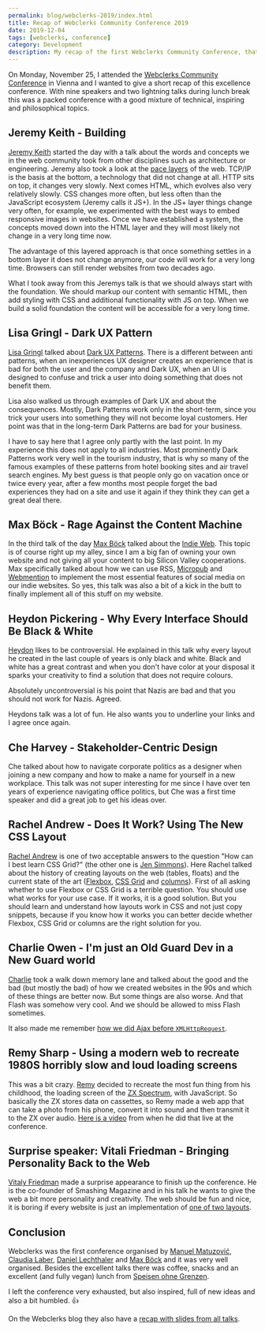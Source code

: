 ```yaml
---
permalink: blog/webclerks-2019/index.html
title: Recap of Webclerks Community Conference 2019
date: 2019-12-04
tags: [webclerks, conference]
category: Development
description: My recap of the first Webclerks Community Conference, that happened on November 25, 2019 in Vienna, Austria
---
```

On Monday, November 25, I attended the [Webclerks Community Conference](https://webclerks.at) in Vienna and I wanted to give a short recap of this excellence conference. With nine speakers and two lightning talks during lunch break this was a packed conference with a good mixture of technical, inspiring and philosophical topics.

## Jeremy Keith - Building

[Jeremy Keith](https://adactio.com) started the day with a talk about the words and concepts we in the web community took from other disciplines such as architecture or engineering. Jeremy also took a look at the [pace layers](https://en.wikipedia.org/wiki/Shearing_layers) of the web. TCP/IP is the basis at the bottom, a technology that did not change at all. HTTP sits on top, it changes very slowly. Next comes HTML, which evolves also very relatively slowly. CSS changes more often, but less often than the JavaScript ecosystem (Jeremy calls it JS+). In the JS+ layer things change very often, for example, we experimented with the best ways to embed responsive images in websites. Once we have established a system, the concepts moved down into the HTML layer and they will most likely not change in a very long time now.

The advantage of this layered approach is that once something settles in a bottom layer it does not change anymore, our code will work for a very long time. Browsers can still render websites from two decades ago.

What I took away from this Jeremys talk is that we should always start with the foundation. We should markup our content with semantic HTML, then add styling with CSS and additional functionality with JS on top. When we build a solid foundation the content will be accessible for a very long time.

## Lisa Gringl - Dark UX Pattern

[Lisa Gringl](https://twitter.com/kringal) talked about [Dark UX Patterns](https://www.darkpatterns.org). There is a different between anti patterns, when an inexperiences UX designer creates an experience that is bad for both the user and the company and Dark UX, when an UI is designed to confuse and trick a user into doing something that does not benefit them.

Lisa also walked us through examples of Dark UX and about the consequences. Mostly, Dark Patterns work only in the short-term, since you trick your users into something they will not become loyal customers. Her point was that in the long-term Dark Patterns are bad for your business.

I have to say here that I agree only partly with the last point. In my experience this does not apply to all industries. Most prominently Dark Patterns work very well in the tourism industry, that is why so many of the famous examples of these patterns from hotel booking sites and air travel search engines. My best guess is that people only go on vacation once or twice every year, after a few months most people forget the bad experiences they had on a site and use it again if they think they can get a great deal there.

## Max Böck - Rage Against the Content Machine

In the third talk of the day [Max Böck](https://mxb.dev) talked about the [Indie Web](https://indieweb.org). This topic is of course right up my alley, since I am a big fan of owning your own website and not giving all your content to big Silicon Valley cooperations. Max specifically talked about how we can use RSS, [Micropub](https://www.w3.org/TR/micropub/) and [Webmention](https://www.w3.org/TR/webmention/) to implement the most essential features of social media on our indie websites. So yes, this talk was also a bit of a kick in the butt to finally implement all of this stuff on my website.

## Heydon Pickering - Why Every Interface Should Be Black & White

[Heydon](https://www.heydonworks.com) likes to be controversial. He explained in this talk why every layout he created in the last couple of years is only black and white. Black and white has a great contrast and when you don't have color at your disposal it sparks your creativity to find a solution that does not require colours.

Absolutely uncontroversial is his point that Nazis are bad and that you should not work for Nazis. Agreed.

Heydons talk was a lot of fun. He also wants you to underline your links and I agree once again.

## Che Harvey - Stakeholder-Centric Design

Che talked about how to navigate corporate politics as a designer when joining a new company and how to make a name for yourself in a new workplace. This talk was not super interesting for me since I have over ten years of experience navigating office politics, but Che was a first time speaker and did a great job to get his ideas over.

## Rachel Andrew - Does It Work? Using The New CSS Layout

[Rachel Andrew](https://rachelandrew.co.uk) is one of two acceptable answers to the question "How can I best learn CSS Grid?" (the other one is [Jen Simmons](https://jensimmons.com)). Here Rachel talked about the history of creating layouts on the web (tables, floats) and the current state of the art ([Flexbox](https://developer.mozilla.org/en-US/docs/Web/CSS/CSS_Flexible_Box_Layout), [CSS Grid](https://developer.mozilla.org/en-US/docs/Web/CSS/CSS_Flexible_Box_Layout) and [columns](https://developer.mozilla.org/en-US/docs/Web/CSS/columns)). First of all asking whether to use Flexbox or CSS Grid is a terrible question. You should use what works for your use case. If it works, it is a good solution. But you should learn and understand how layouts work in CSS and not just copy snippets, because if you know how it works you can better decide whether Flexbox, CSS Grid or columns are the right solution for you.

## Charlie Owen - I'm just an Old Guard Dev in a New Guard world

[Charlie](https://www.sonniesedge.net) took a walk down memory lane and talked about the good and the bad (but mostly the bad) of how we created websites in the 90s and which of these things are better now. But some things are also worse. And that Flash was somehow very cool. And we should be allowed to miss Flash sometimes.

It also made me remember [how we did Ajax before `XMLHttpRequest`](https://micro.florian.ec/2019/11/26/after-charlie-owens.html).

## Remy Sharp - Using a modern web to recreate 1980S horribly slow and loud loading screens

This was a bit crazy. [Remy](https://remysharp.com) decided to recreate the most fun thing from his childhood, the loading screen of the [ZX Spectrum](https://en.wikipedia.org/wiki/ZX_Spectrum), with JavaScript. So basically the ZX stores data on cassettes, so Remy made a web app that can take a photo from his phone, convert it into sound and then transmit it to the ZX over audio. [Here is a video](https://twitter.com/stefankkern/status/1199017722492919810) from when he did that live at the conference.

## Surprise speaker: Vitali Friedman - Bringing Personality Back to the Web

[Vitaly Friedman](https://www.smashingmagazine.com/author/vitaly-friedman/) made a surprise appearance to finish up the conference. He is the co-founder of Smashing Magazine and in his talk he wants to give the web a bit more personality and creativity. The web should be fun and nice, it is boring if every website is just an implementation of [one of two layouts](https://twitter.com/jongold/status/694591217523363840).

## Conclusion

Webclerks was the first conference organised by [Manuel Matuzović](https://www.matuzo.at), [Claudia Laber](https://twitter.com/claudia_laber), [Daniel Lechthaler](https://twitter.com/lctdnl) and [Max Böck](https://mxb.dev) and it was very well organised. Besides the excellent talks there was coffee, snacks and an excellent (and fully vegan) lunch from [Speisen ohne Grenzen](https://www.speisen-ohne-grenzen.at).

I left the conference very exhausted, but also inspired, full of new ideas and also a bit humbled. 👍

On the Webclerks blog they also have a [recap with slides from all talks](https://webclerks.at/blog/recap-webclerks-conference-2019/).
